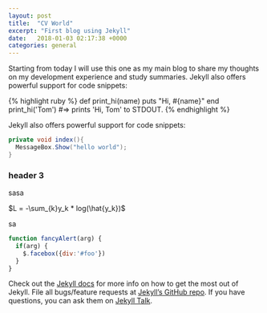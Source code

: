 ```yaml
---
layout: post
title:  "CV World"
excerpt: "First blog using Jekyll"
date:   2018-01-03 02:17:38 +0000
categories: general
---
```

Starting from today I will use this one as my main blog to share my thoughts on 
my development experience and study summaries. 
Jekyll also offers powerful support for code snippets:

{% highlight ruby %}
def print_hi(name)
  puts "Hi, #{name}"
end
print_hi('Tom')
#=> prints 'Hi, Tom' to STDOUT.
{% endhighlight %}

Jekyll also offers powerful support for code snippets: 

```csharp
private void index(){
  MessageBox.Show("hello world");
}
``` 
### header 3 

sasa 

$L = -\sum_{k}y_k * log(\hat{y_k})$

sa 
```javascript
function fancyAlert(arg) {
  if(arg) {
    $.facebox({div:'#foo'})
  }
}
```

Check out the [Jekyll docs][jekyll-docs] for more info on how to get the most out of Jekyll. File all bugs/feature requests at [Jekyll’s GitHub repo][jekyll-gh]. If you have questions, you can ask them on [Jekyll Talk][jekyll-talk].

[jekyll-docs]: https://jekyllrb.com/docs/home
[jekyll-gh]:   https://github.com/jekyll/jekyll
[jekyll-talk]: https://talk.jekyllrb.com/
